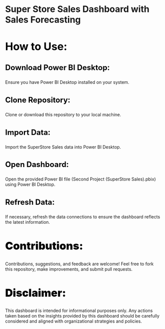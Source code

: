 <h1>Super Store Sales Dashboard with Sales Forecasting</h1>
<h2 style="color:black; font-size:34px;">How to Use:</h2>
<h3 style="color:black; font-size:24px;">Download Power BI Desktop:</h3> Ensure you have Power BI Desktop installed on your system.
<h3 style="color:black; font-size:24px;">Clone Repository:</h3> Clone or download this repository to your local machine.
<h3 style="color:black; font-size:24px;">Import Data:</h3> Import the SuperStore Sales data into Power BI Desktop.
<h3 style="color:black; font-size:24px;">Open Dashboard:</h3> Open the provided Power BI file (Second Project (SuperStore Sales).pbix) using Power BI Desktop.
<h3 style="color:black; font-size:24px;">Refresh Data:</h3> If necessary, refresh the data connections to ensure the dashboard reflects the latest information.
<h2 style="color:black; font-size:34px; font-weight:900;">Contributions:</h2>
Contributions, suggestions, and feedback are welcome! Feel free to fork this repository, make improvements, and submit pull requests.


<h2 style="color:black; font-size:34px; font-weight:900;">Disclaimer:</h2>
This dashboard is intended for informational purposes only. Any actions taken based on the insights provided by this dashboard should be carefully considered and aligned with organizational strategies and policies.

